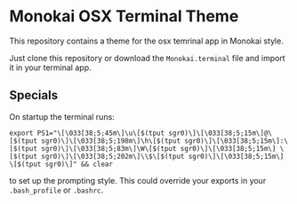 # Monokai OSX Terminal Theme
This repository contains a theme for the osx temrinal app in Monokai style.

Just clone this repository or download the `Monokai.terminal` file and import it in your terminal app.

## Specials
On startup the terminal runs:
```
export PS1="\[\033[38;5;45m\]\u\[$(tput sgr0)\]\[\033[38;5;15m\]@\[$(tput sgr0)\]\[\033[38;5;198m\]\h\[$(tput sgr0)\]\[\033[38;5;15m\]:\[$(tput sgr0)\]\[\033[38;5;83m\]\W\[$(tput sgr0)\]\[\033[38;5;15m\] \[$(tput sgr0)\]\[\033[38;5;202m\]\\$\[$(tput sgr0)\]\[\033[38;5;15m\] \[$(tput sgr0)\]" && clear
```
to set up the prompting style. This could override your exports in your `.bash_profile` or `.bashrc`.
